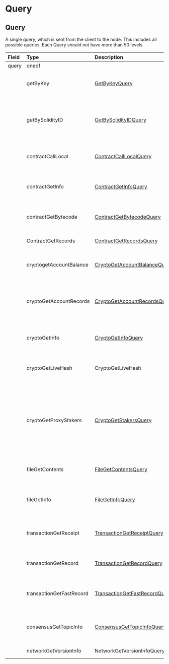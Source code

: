 # Query

## Query

A single query, which is sent from the client to the node. This includes all possible queries. Each Query should not have more than 50 levels.

| Field | Type | Description |  |
| :--- | :--- | :--- | :--- |
| query | oneof |  |  |
|  | getByKey | [GetByKeyQuery](getbykey.md#getbykeyquery) | Get all entities associated with a given key |
|  | getBySolidityID | [GetBySolidityIDQuery](getbysolidityid.md#getbysolidityidquery) | Get the IDs in the format used in transactions, given the format used in Solidity |
|  | contractCallLocal | [ContractCallLocalQuery](../smart-contracts/contractcalllocal.md#contractcalllocalquery) | Call a function of a smart contract instance |
|  | contractGetInfo | [ContractGetInfoQuery](../smart-contracts/contractgetinfo.md#contractgetinfoquery) | Get information about a smart contract instance |
|  | contractGetBytecode | [ContractGetBytecodeQuery](../smart-contracts/contractgetbytecode.md#contractgetbytecodequery) | Get bytecode used by a smart contract instance |
|  | ContractGetRecords | [ContractGetRecordsQuery](../smart-contracts/contractgetrecords.md#contractgetrecordsquery) | Get Records of the contract instance |
|  | cryptogetAccountBalance | [CryptoGetAccountBalanceQuery](../cryptocurrency-accounts/cryptogetaccountbalance.md#cryptogetaccountbalancequery) | Get the current balance in a cryptocurrency account |
|  | cryptoGetAccountRecords | [CryptoGetAccountRecordsQuery](../cryptocurrency-accounts/cryptogetaccountrecords.md#cryptogetaccountrecordsquery) | Get all the records that currently exist for transactions involving an account |
|  | cryptoGetInfo | [CryptoGetInfoQuery](../cryptocurrency-accounts/cryptogetinfo.md#cryptogetinfoquery) | Get all information about an account |
|  | cryptoGetLiveHash | CryptoGetLiveHash | Get a single livehash from a single account \(or null if it doesn't exist\) |
|  | cryptoGetProxyStakers | [CryptoGetStakersQuery](../cryptocurrency-accounts/cryptogetstakers.md#cryptogetstakersquery) | Get all the accounts that proxy stake to a given account, and how much they proxy stake \(not yet implemented in the current API\) |
|  | fileGetContents | [FileGetContentsQuery](../file-service/filegetcontents.md#filegetcontentsquery) | Get the contents of a file \(the bytes stored in it\) |
|  | fileGetInfo | [FileGetInfoQuery](../file-service/filegetinfo.md#filegetinfoquery) | Get information about a file, such as its expiration date |
|  | transactionGetReceipt | [TransactionGetReceiptQuery](transactiongetreceipt.md#transactiongetreceiptquery) | Get a receipt for a transaction \(lasts 180 seconds\) |
|  | transactionGetRecord | [TransactionGetRecordQuery](transactiongetrecord.md#transactiongetrecordquery) | Get a record for a transaction \(lasts 1 hour\) |
|  | transactionGetFastRecord | [TransactionGetFastRecordQuery](transactiongetfastrecord.md#transactiongetfastrecordquery) | Get a record for a transaction \(lasts 180 seconds\) |
|  | consensusGetTopicInfo | [ConsensusGetTopicInfoQuery](../consensus-service/consensusgettopicinfo.md#consensusgettopicinfoquery) | Get the parameters of and state of a consensus topic. |
|  | networkGetVersionInfo | NetworkGetVersionInfoQuery | Get the version of the network |



